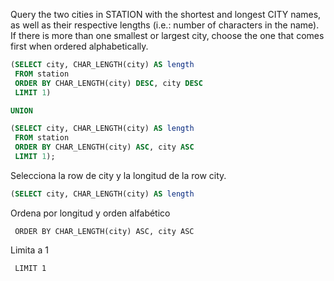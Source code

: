 Query the two cities in STATION with the shortest and longest CITY names, as well as their respective lengths (i.e.: number of characters in the name). If there is more than one smallest or largest city, choose the one that comes first when ordered alphabetically. 

```sql
(SELECT city, CHAR_LENGTH(city) AS length
 FROM station
 ORDER BY CHAR_LENGTH(city) DESC, city DESC
 LIMIT 1)

UNION

(SELECT city, CHAR_LENGTH(city) AS length
 FROM station
 ORDER BY CHAR_LENGTH(city) ASC, city ASC
 LIMIT 1);
```

Selecciona la row de city y la longitud de la row city.

```sql
(SELECT city, CHAR_LENGTH(city) AS length
```

Ordena por longitud y orden alfabético

```
 ORDER BY CHAR_LENGTH(city) ASC, city ASC
```

Limita a 1

```
 LIMIT 1
```
